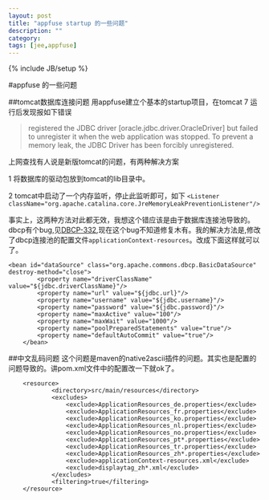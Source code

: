 ```yaml
---
layout: post
title: "appfuse startup 的一些问题"
description: ""
category: 
tags: [jee,appfuse]
---
```

{% include JB/setup %}

#appfuse 的一些问题

##tomcat数据库连接问题
用appfuse建立个基本的startup项目，在tomcat 7 运行后发现报如下错误

>registered the JDBC driver \[oracle.jdbc.driver.OracleDriver\] but failed to unregister it when the web application was stopped. To prevent a memory leak, the JDBC Driver has been forcibly unregistered.

上网查找有人说是新版tomcat的问题，有两种解决方案

1  将数据库的驱动包放到tomcat的lib目录中。

2  tomcat中启动了一个内存监听，停止此监听即可，如下
  `<Listener className="org.apache.catalina.core.JreMemoryLeakPreventionListener"/>`

事实上，这两种方法对此都无效，我想这个错应该是由于数据库连接池导致的。
dbcp有个bug,见[DBCP-332](https://issues.apache.org/jira/browse/DBCP-332),现在这个bug不知道修复木有。我的解决方法是,修改了dbcp连接池的配置文件`applicationContext-resources`。改成下面这样就可以了。

    <bean id="dataSource" class="org.apache.commons.dbcp.BasicDataSource" destroy-method="close">
            <property name="driverClassName" value="${jdbc.driverClassName}"/>
            <property name="url" value="${jdbc.url}"/>
            <property name="username" value="${jdbc.username}"/>
            <property name="password" value="${jdbc.password}"/>
            <property name="maxActive" value="100"/>
            <property name="maxWait" value="1000"/>
            <property name="poolPreparedStatements" value="true"/>
            <property name="defaultAutoCommit" value="true"/>
        </bean>

##中文乱码问题
这个问题是maven的native2ascii插件的问题。其实也是配置的问题导致的。讲pom.xml文件中的配置改一下就ok了。

        <resource>
                <directory>src/main/resources</directory>
                <excludes> 
                    <exclude>ApplicationResources_de.properties</exclude> 
                    <exclude>ApplicationResources_fr.properties</exclude> 
                    <exclude>ApplicationResources_ko.properties</exclude> 
                    <exclude>ApplicationResources_nl.properties</exclude> 
                    <exclude>ApplicationResources_no.properties</exclude> 
                    <exclude>ApplicationResources_pt*.properties</exclude> 
                    <exclude>ApplicationResources_tr.properties</exclude> 
                    <exclude>ApplicationResources_zh*.properties</exclude> 
                    <exclude>applicationContext-resources.xml</exclude>
                    <exclude>displaytag_zh*.xml</exclude>
                </excludes> 
                <filtering>true</filtering>
        </resource>


